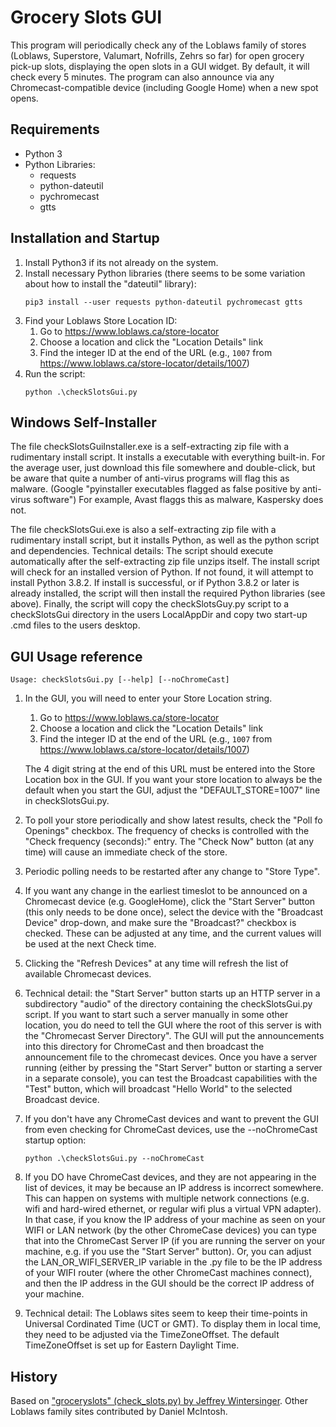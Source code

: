 Grocery Slots GUI
=================
This program will periodically check any of the Loblaws family of stores (Loblaws, Superstore, Valumart, Nofrills, Zehrs so far) for open grocery pick-up slots, displaying the open slots in a GUI widget.  By default, it will check every 5 minutes. The program can also announce via any Chromecast-compatible device (including Google Home) when a new spot opens.

Requirements
------------
* Python 3
* Python Libraries:
  * requests
  * python-dateutil
  * pychromecast
  * gtts


Installation and Startup
------------------------
1. Install Python3 if its not already on the system.
1. Install necessary Python libraries (there seems to be some variation about how to install the "dateutil" library):
    ```
    pip3 install --user requests python-dateutil pychromecast gtts
    ```
1. Find your Loblaws Store Location ID:
    1. Go to https://www.loblaws.ca/store-locator
    1. Choose a location and click the "Location Details" link
    1. Find the integer ID at the end of the URL (e.g., `1007` from https://www.loblaws.ca/store-locator/details/1007)
1. Run the script:
    ```
    python .\checkSlotsGui.py
    ```

Windows Self-Installer
----------------------
The file checkSlotsGuiInstaller.exe is a self-extracting zip file with a rudimentary install script. It installs a executable with everything built-in. For the average user, just download this file somewhere and double-click, but be aware that quite a number of anti-virus programs will flag this as malware.  (Google "pyinstaller executables flagged as false positive by anti-virus software")  For example, Avast flaggs this as malware, Kaspersky does not.

The file checkSlotsGui.exe is also a self-extracting zip file with a rudimentary install script, but it installs Python, as well as the python script and dependencies.
Technical details: The script should execute automatically after the self-extracting zip file unzips itself.  The install script will check for an installed version of Python.  If not found, it will attempt to install Python 3.8.2.  If install is successful, or if Python 3.8.2 or later is already installed, the script will then install the required Python libraries (see above).  Finally, the script will copy the checkSlotsGuy.py script to a checkSlotsGui directory in the users LocalAppDir and copy two start-up .cmd files to the users desktop.



GUI Usage reference
---------------
```
Usage: checkSlotsGui.py [--help] [--noChromeCast]
```

1. In the GUI, you will need to enter your Store Location string.
    1. Go to https://www.loblaws.ca/store-locator
    1. Choose a location and click the "Location Details" link
    1. Find the integer ID at the end of the URL (e.g., `1007` from https://www.loblaws.ca/store-locator/details/1007)
    
   The 4 digit string at the end of this URL must be entered into the Store Location box in the GUI.
   If you want your store location to always be the default when you start the GUI, adjust the "DEFAULT_STORE=1007" line in checkSlotsGui.py.
1. To poll your store periodically and show latest results, check the "Poll fo Openings" checkbox.  The frequency of checks is controlled with the "Check frequency (seconds):" entry.  The "Check Now" button (at any time) will cause an immediate check of the store.
1. Periodic polling needs to be restarted after any change to "Store Type".
1. If you want any change in the earliest timeslot to be announced on a Chromecast device (e.g. GoogleHome), click the "Start Server" button (this only needs to be done once), select the device with the "Broadcast Device" drop-down, and make sure the "Broadcast?" checkbox is checked.  These can be adjusted at any time, and the current values will be used at the next Check time.
1. Clicking the "Refresh Devices" at any time will refresh the list of available Chromecast devices.
1. Technical detail: the "Start Server" button starts up an HTTP server in a subdirectory "audio" of the directory containing the checkSlotsGui.py script.  If you want to start such a server manually in some other location, you do need to tell the GUI where the root of this server is with the "Chromecast Server Directory". The GUI will put the announcements into this directory for ChromeCast and then broadcast the announcement file to the chromecast devices.  Once you have a server running (either by pressing the "Start Server" button or starting a server in a separate console), you can test the Broadcast capabilities with the "Test" button, which will broadcast "Hello World" to the selected Broadcast device.
1. If you don't have any ChromeCast devices and want to prevent the GUI from even checking for ChromeCast devices, use the --noChromeCast startup option: 
    ```
    python .\checkSlotsGui.py --noChromeCast
    ```
1. If you DO have ChromeCast devices, and they are not appearing in the list of devices, it may be because an IP address is incorrect somewhere.  This can happen on systems with multiple network connections (e.g. wifi and hard-wired ethernet, or regular wifi plus a virtual VPN adapter).  In that case, if you know the IP address of your machine as seen on your WIFI or LAN network (by the other ChromeCase devices) you can type that into the ChromeCast Server IP (if you are running the server on your machine, e.g. if you use the "Start Server" button).  Or, you can adjust the LAN_OR_WIFI_SERVER_IP variable in the .py file to be the IP address of your WIFI router (where the other ChromeCast machines connect), and then the IP address in the GUI should be the correct IP address of your machine.
1. Technical detail: The Loblaws sites seem to keep their time-points in Universal Cordinated Time (UCT or GMT).  To display them in local time, they need to be adjusted via the TimeZoneOffset.  The default TimeZoneOffset is set up for Eastern Daylight Time.

History
-------
Based on ["groceryslots" (check_slots.py) by Jeffrey Wintersinger](https://github.com/jwintersinger/groceryslots). Other Loblaws family sites contributed by Daniel McIntosh.

